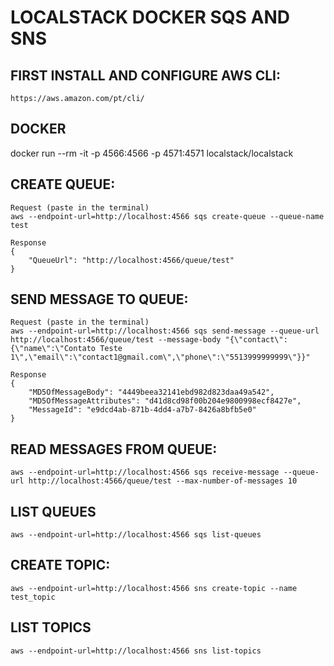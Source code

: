 # LOCALSTACK DOCKER SQS AND SNS

## FIRST INSTALL AND CONFIGURE AWS CLI:
```
https://aws.amazon.com/pt/cli/
```

## DOCKER
docker run --rm -it -p 4566:4566 -p 4571:4571 localstack/localstack

## CREATE QUEUE:
```
Request (paste in the terminal)
aws --endpoint-url=http://localhost:4566 sqs create-queue --queue-name test

Response
{
    "QueueUrl": "http://localhost:4566/queue/test"
}
```

## SEND MESSAGE TO QUEUE:
```
Request (paste in the terminal)
aws --endpoint-url=http://localhost:4566 sqs send-message --queue-url http://localhost:4566/queue/test --message-body "{\"contact\":{\"name\":\"Contato Teste 1\",\"email\":\"contact1@gmail.com\",\"phone\":\"5513999999999\"}}"

Response
{
    "MD5OfMessageBody": "4449beea32141ebd982d823daa49a542", 
    "MD5OfMessageAttributes": "d41d8cd98f00b204e9800998ecf8427e", 
    "MessageId": "e9dcd4ab-871b-4dd4-a7b7-8426a8bfb5e0"
}
```

## READ MESSAGES FROM QUEUE:
```
aws --endpoint-url=http://localhost:4566 sqs receive-message --queue-url http://localhost:4566/queue/test --max-number-of-messages 10
```

## LIST QUEUES
```
aws --endpoint-url=http://localhost:4566 sqs list-queues
```

## CREATE TOPIC:
```
aws --endpoint-url=http://localhost:4566 sns create-topic --name test_topic
```

## LIST TOPICS
```
aws --endpoint-url=http://localhost:4566 sns list-topics
```